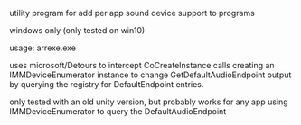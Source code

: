 utility program for add per app sound device support to programs

windows only (only tested on win10)

usage: arrexe.exe <ProgramToExecute> <ProgramArgs>

uses microsoft/Detours to intercept CoCreateInstance calls creating an IMMDeviceEnumerator instance
to change GetDefaultAudioEndpoint output by querying the registry for DefaultEndpoint entries.

only tested with an old unity version, but probably works for any app
using IMMDeviceEnumerator to query the DefaultAudioEndpoint
